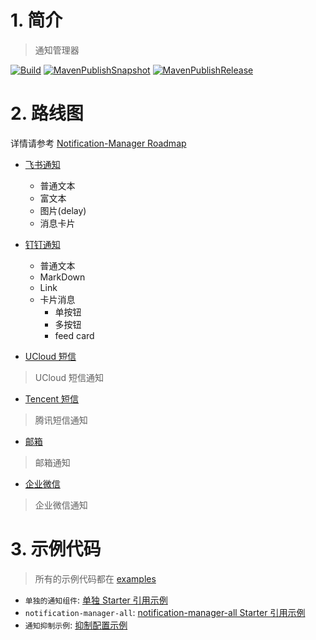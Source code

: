 # 1. 简介
> 通知管理器

[![Build](https://github.com/JavaFamilyClub/notification-manager/actions/workflows/maven-build.yml/badge.svg)](https://github.com/JavaFamilyClub/notification-manager/actions/workflows/maven-build.yml)
[![MavenPublishSnapshot](https://github.com/JavaFamilyClub/notification-manager/actions/workflows/maven-publish-snapshot.yml/badge.svg)](https://github.com/JavaFamilyClub/notification-manager/actions/workflows/maven-publish-snapshot.yml)
[![MavenPublishRelease](https://github.com/JavaFamilyClub/notification-manager/actions/workflows/maven-publish-release.yml/badge.svg)](https://github.com/JavaFamilyClub/notification-manager/actions/workflows/maven-publish-release.yml)

# 2. 路线图

详情请参考 [Notification-Manager Roadmap](https://github.com/orgs/JavaFamilyClub/projects/3/views/1)

* [飞书通知](./feishu-notification-spring-boot-starter)
  * 普通文本
  * 富文本
  * 图片(delay)
  * 消息卡片

* [钉钉通知](./dingtalk-notification-spring-boot-starter)
  * 普通文本
  * MarkDown
  * Link
  * 卡片消息
    * 单按钮
    * 多按钮
    * feed card

* [UCloud 短信](./ucloud-sms-notification-spring-boot-starter)
> UCloud 短信通知

* [Tencent 短信](./tencent-sms-notification-spring-boot-starter)
> 腾讯短信通知

* [邮箱](./email-notification-spring-boot-starter)
> 邮箱通知

* [企业微信](./qywechat-notification-spring-boot-starter)
> 企业微信通知

# 3. 示例代码

> 所有的示例代码都在 [examples](./examples)

* `单独的通知组件`: [单独 Starter 引用示例](./examples/demo-notification-manager)
* `notification-manager-all`: [notification-manager-all Starter 引用示例](./examples/demo-notification-manager-all)
* `通知抑制示例`: [抑制配置示例](./examples/demo-notification-manager-inhibit)

